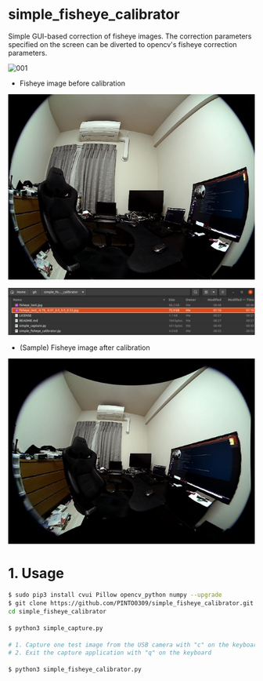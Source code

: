 # simple_fisheye_calibrator
Simple GUI-based correction of fisheye images. The correction parameters specified on the screen can be diverted to opencv's fisheye correction parameters.

![001](res/001.gif)

- Fisheye image before calibration

![002](res/002.jpg)

![003](res/003.png)

- (Sample) Fisheye image after calibration

![004](res/004.jpg)

# 1. Usage
```bash
$ sudo pip3 install cvui Pillow opencv_python numpy --upgrade
$ git clone https://github.com/PINTO0309/simple_fisheye_calibrator.git && \
cd simple_fisheye_calibrator

$ python3 simple_capture.py

# 1. Capture one test image from the USB camera with "c" on the keyboard
# 2. Exit the capture application with "q" on the keyboard

$ python3 simple_fisheye_calibrator.py
```
